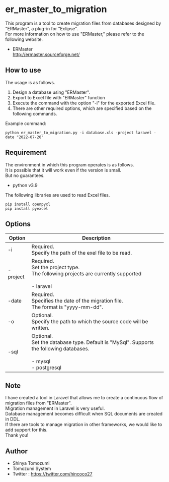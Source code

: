 # er_master_to_migration
This program is a tool to create migration files from databases designed by "ERMaster", a plug-in for "Eclipse".<br/>
For more information on how to use "ERMaster," please refer to the following website.

 - ERMaster<br>
http://ermaster.sourceforge.net/

## How to use
The usage is as follows.

1. Design a database using "ERMaster".
2. Export to Excel file with "ERMaster" function
3. Execute the command with the option "-i" for the exported Excel file.
4. There are other required options, which are specified based on the following commands.

Example command:<br>
```commandline
python er_master_to_migration.py -i database.xls -project laravel -date "2022-07-20"
```

## Requirement
The environment in which this program operates is as follows.<br/>
It is possible that it will work even if the version is small.<br/>
But no guarantees.<br/>

 - python v3.9

The following libraries are used to read Excel files.
```commandline
pip install openpyxl
pip install pyexcel
```

## Options

| Option   | Description                                                                                                                   |
|----------|-------------------------------------------------------------------------------------------------------------------------------|
| -i       | Required.<br>Specify the path of the exel file to be read.                                                                    |
| -project | Required.<br>Set the project type.<br/>The following projects are currently supported<br/><br/> - laravel                     |
| -date    | Required.<br>Specifies the date of the migration file. <br/>The format is "yyyy-mm-dd".                                       |
| -o       | Optional.<br>Specify the path to which the source code will be written.                                                       |
| -sql    | Optional.<br>Set the database type. Default is "MySql". Supports the following databases.<br/><br/> - mysql<br/> - postgresql |

## Note
I have created a tool in Laravel that allows me to create a continuous flow of migration files from "ERMaster".<br>
Migration management in Laravel is very useful.<br>
Database management becomes difficult when SQL documents are created in DDL.<br>
If there are tools to manage migration in other frameworks, we would like to add support for this.<br>
Thank you!<br>

## Author
 
* Shinya Tomozumi
* Tomozumi System
* Twitter : https://twitter.com/hincoco27